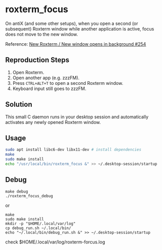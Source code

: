 # roxterm_focus
On antiX (and some other setups), when you open a second (or subsequent) Roxterm window while another application is active, focus does not move to the new window.

Reference: [New Roxterm / New window opens in background #254](https://github.com/realh/roxterm/issues/254)

## Reproduction Steps
1. Open Roxterm.  
2. Open another app (e.g. zzzFM).  
3. Press `CTRL+ALT+T` to open a second Roxterm window.  
4. Keyboard input still goes to zzzFM.

## Solution
This small C daemon runs in your desktop session and automatically activates any newly opened Roxterm window.

## Usage
```bash
sudo apt install libc6-dev libx11-dev # install dependencies
make
sudo make install
echo "/usr/local/bin/roxterm_focus &" >> ~/.desktop-session/startup
```

## Debug
```
make debug
./roxterm_focus_debug
```

or

```
make
sudo make install
mkdir -p "$HOME/.local/var/log"
cp debug_run.sh ~/.local/bin/
echo "~/.local/bin/debug_run.sh &" >> ~/.desktop-session/startup
```

check $HOME/.local/var/log/roxterm-forcus.log
